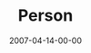 ---
layout: message
category: message
series: "Ghost"
title: "Person"
date: 2007-04-14-00-00
message_id: 23
audio: "http://s3.amazonaws.com/crossroads-media/message/audio/Ghost_02_Person_04-15-07_Tome.mp3"
audio-duration: "43:31"
explicit: false
---